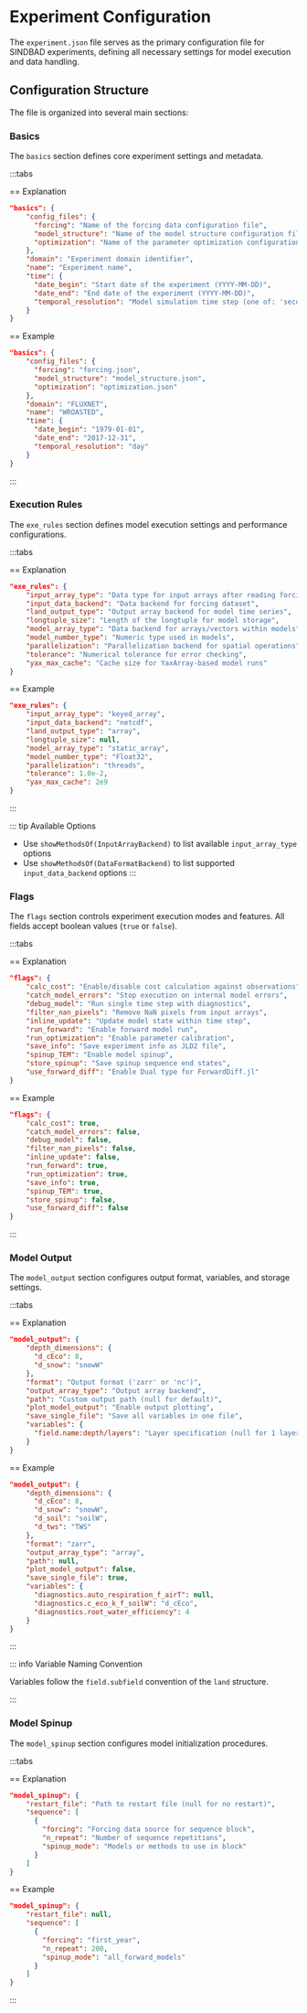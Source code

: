 # Experiment Configuration

The `experiment.json` file serves as the primary configuration file for SINDBAD experiments, defining all necessary settings for model execution and data handling.

## Configuration Structure

The file is organized into several main sections:

### Basics

The `basics` section defines core experiment settings and metadata.

:::tabs

== Explanation
```json
"basics": {
    "config_files": {
      "forcing": "Name of the forcing data configuration file",
      "model_structure": "Name of the model structure configuration file",
      "optimization": "Name of the parameter optimization configuration file"
    },
    "domain": "Experiment domain identifier",
    "name": "Experiment name",
    "time": {
      "date_begin": "Start date of the experiment (YYYY-MM-DD)",
      "date_end": "End date of the experiment (YYYY-MM-DD)",
      "temporal_resolution": "Model simulation time step (one of: 'second', 'minute', 'halfhour', 'hour', 'day', 'week', 'month', 'year', 'decade')"
    }
}
```

== Example
```json
"basics": {
    "config_files": {
      "forcing": "forcing.json",
      "model_structure": "model_structure.json",
      "optimization": "optimization.json"
    },
    "domain": "FLUXNET",
    "name": "WROASTED",
    "time": {
      "date_begin": "1979-01-01",
      "date_end": "2017-12-31",
      "temporal_resolution": "day"
    }
}
```
:::

### Execution Rules

The `exe_rules` section defines model execution settings and performance configurations.

:::tabs

== Explanation
```json
"exe_rules": {
    "input_array_type": "Data type for input arrays after reading forcing data",
    "input_data_backend": "Data backend for forcing dataset",
    "land_output_type": "Output array backend for model time series",
    "longtuple_size": "Length of the longtuple for model storage",
    "model_array_type": "Data backend for arrays/vectors within models",
    "model_number_type": "Numeric type used in models",
    "parallelization": "Parallelization backend for spatial operations",
    "tolerance": "Numerical tolerance for error checking",
    "yax_max_cache": "Cache size for YaxArray-based model runs"
}
```

== Example
```json
"exe_rules": {
    "input_array_type": "keyed_array",
    "input_data_backend": "netcdf",
    "land_output_type": "array",
    "longtuple_size": null,
    "model_array_type": "static_array",
    "model_number_type": "Float32",
    "parallelization": "threads",
    "tolerance": 1.0e-2,
    "yax_max_cache": 2e9
}
```
:::

::: tip Available Options
- Use `showMethodsOf(InputArrayBackend)` to list available `input_array_type` options
- Use `showMethodsOf(DataFormatBackend)` to list supported `input_data_backend` options
:::

### Flags

The `flags` section controls experiment execution modes and features. All fields accept boolean values (`true` or `false`).

:::tabs

== Explanation
```json
"flags": {
    "calc_cost": "Enable/disable cost calculation against observations",
    "catch_model_errors": "Stop execution on internal model errors",
    "debug_model": "Run single time step with diagnostics",
    "filter_nan_pixels": "Remove NaN pixels from input arrays",
    "inline_update": "Update model state within time step",
    "run_forward": "Enable forward model run",
    "run_optimization": "Enable parameter calibration",
    "save_info": "Save experiment info as JLD2 file",
    "spinup_TEM": "Enable model spinup",
    "store_spinup": "Save spinup sequence end states",
    "use_forward_diff": "Enable Dual type for ForwardDiff.jl"
}
```

== Example
```json
"flags": {
    "calc_cost": true,
    "catch_model_errors": false,
    "debug_model": false,
    "filter_nan_pixels": false,
    "inline_update": false,
    "run_forward": true,
    "run_optimization": true,
    "save_info": true,
    "spinup_TEM": true,
    "store_spinup": false,
    "use_forward_diff": false
}
```
:::

### Model Output

The `model_output` section configures output format, variables, and storage settings.

:::tabs

== Explanation
```json
"model_output": {
    "depth_dimensions": {
      "d_cEco": 8,
      "d_snow": "snowW"
    },
    "format": "Output format ('zarr' or 'nc')",
    "output_array_type": "Output array backend",
    "path": "Custom output path (null for default)",
    "plot_model_output": "Enable output plotting",
    "save_single_file": "Save all variables in one file",
    "variables": {
      "field.name:depth/layers": "Layer specification (null for 1 layer, string for depth dimension, or number for layers)"
    }
}
```

== Example
```json
"model_output": {
    "depth_dimensions": {
      "d_cEco": 8,
      "d_snow": "snowW",
      "d_soil": "soilW",
      "d_tws": "TWS"
    },
    "format": "zarr",
    "output_array_type": "array",
    "path": null,
    "plot_model_output": false,
    "save_single_file": true,
    "variables": {
      "diagnostics.auto_respiration_f_airT": null,
      "diagnostics.c_eco_k_f_soilW": "d_cEco",
      "diagnostics.root_water_efficiency": 4
    }
}
```
:::

::: info Variable Naming Convention

Variables follow the `field.subfield` convention of the `land` structure.

:::

### Model Spinup

The `model_spinup` section configures model initialization procedures.

:::tabs

== Explanation
```json
"model_spinup": {
    "restart_file": "Path to restart file (null for no restart)",
    "sequence": [
      {
        "forcing": "Forcing data source for sequence block",
        "n_repeat": "Number of sequence repetitions",
        "spinup_mode": "Models or methods to use in block"
      }
    ]
}
```

== Example
```json
"model_spinup": {
    "restart_file": null,
    "sequence": [
      {
        "forcing": "first_year",
        "n_repeat": 200,
        "spinup_mode": "all_forward_models"
      }
    ]
}
```
:::
